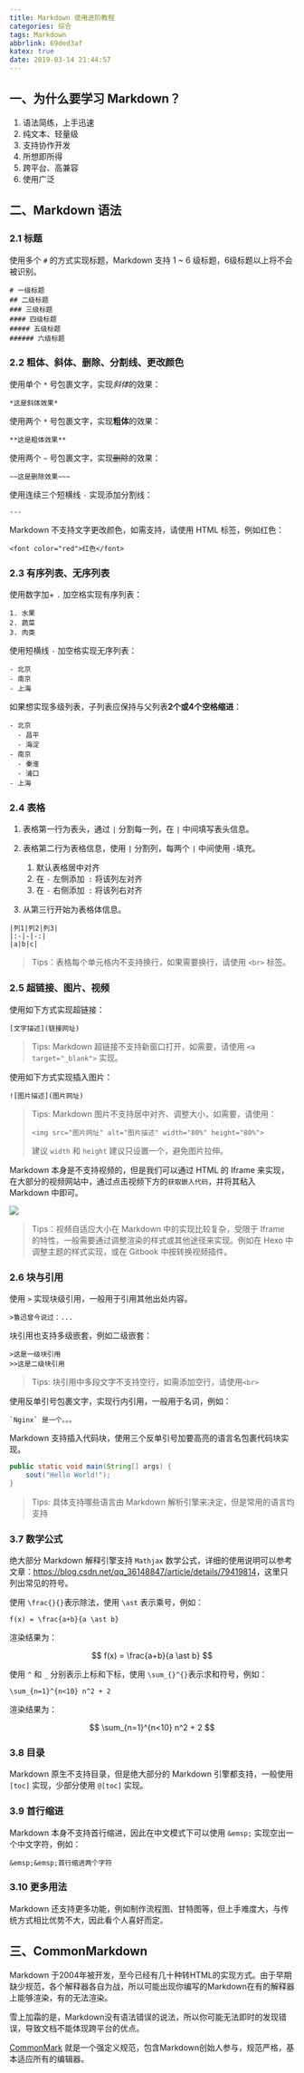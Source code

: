 ```yaml
---
title: Markdown 使用进阶教程
categories: 综合
tags: Markdown
abbrlink: 69ded3af
katex: true
date: 2019-03-14 21:44:57
---
```


## 一、为什么要学习 Markdown？

1. 语法简练，上手迅速
2. 纯文本、轻量级
3. 支持协作开发
4. 所想即所得
5. 跨平台、高兼容
6. 使用广泛

## 二、Markdown 语法

### 2.1 标题

使用多个 `#` 的方式实现标题，Markdown 支持 1 ~ 6 级标题，6级标题以上将不会被识别。

```
# 一级标题
## 二级标题
### 三级标题
#### 四级标题
##### 五级标题
###### 六级标题
```

### 2.2 粗体、斜体、删除、分割线、更改颜色

使用单个 `*` 号包裹文字，实现*斜体*的效果：

```
*这是斜体效果*
```

使用两个 `*` 号包裹文字，实现**粗体**的效果：

```
**这是粗体效果**
```

使用两个 `~` 号包裹文字，实现~~删除~~的效果：

```
~~这是删除效果~~~
```

使用连续三个短横线 `-` 实现添加分割线：

```
---
```

Markdown 不支持文字更改颜色，如需支持，请使用 HTML 标签，例如红色：

```
<font color="red">红色</font>
```

### 2.3 有序列表、无序列表

使用数字加+ `.` 加空格实现有序列表：

```
1. 水果
2. 蔬菜
3. 肉类
```

使用短横线 `-` 加空格实现无序列表：

```
- 北京
- 南京
- 上海
```

如果想实现多级列表，子列表应保持与父列表**2个或4个空格缩进**：

```
- 北京
  - 昌平
  - 海淀
- 南京
  - 秦淮
  - 浦口
- 上海
```

### 2.4 表格

1. 表格第一行为表头，通过 `|` 分割每一列，在 `|` 中间填写表头信息。

2. 表格第二行为表格信息，使用 `|` 分割列，每两个 `|` 中间使用 `-`填充。
   1. 默认表格居中对齐
   2. 在 `-` 左侧添加` :` 将该列左对齐
   3. 在 `-` 右侧添加` :` 将该列右对齐
3. 从第三行开始为表格体信息。

```
|列1|列2|列3|
|:-|-|-:|
|a|b|c|
```

> Tips：表格每个单元格内不支持换行，如果需要换行，请使用 `<br>` 标签。

### 2.5 超链接、图片、视频

使用如下方式实现超链接：

```
[文字描述](链接网址)
```

> Tips: Markdown 超链接不支持新窗口打开，如需要，请使用 `<a target="_blank">` 实现。

使用如下方式实现插入图片：

```
![图片描述](图片网址)
```

> Tips: Markdown 图片不支持居中对齐、调整大小，如需要，请使用：
>
> `<img src="图片网址" alt="图片描述" width="80%" height="80%">`
>
> 建议 `width` 和 `height` 建议只设置一个，避免图片拉伸。

Markdown 本身是不支持视频的，但是我们可以通过 HTML 的 Iframe 来实现，在大部分的视频网站中，通过点击视频下方的`获取嵌入代码`，并将其粘入 Markdown 中即可。

![](https://cdn.jsdelivr.net/gh/jitwxs/cdn/blog/posts/201903/20190316191716824.png)

>Tips：视频自适应大小在 Markdown 中的实现比较复杂，受限于 Iframe 的特性，一般需要通过调整渲染的样式或其他途径来实现。例如在 Hexo 中调整主题的样式实现，或在 Gitbook 中按转换视频插件。

### 2.6 块与引用

使用 `>` 实现块级引用，一般用于引用其他出处内容。

```
>鲁迅曾今说过：...
```

块引用也支持多级嵌套，例如二级嵌套：

```
>这是一级块引用
>>这是二级块引用
```

> Tips: 块引用中多段文字不支持空行，如需添加空行，请使用`<br>`

使用反单引号包裹文字，实现行内引用，一般用于名词，例如：

```
`Nginx` 是一个。。。
```

Markdown 支持插入代码块，使用三个反单引号加要高亮的语言名包裹代码块实现。

```java
public static void main(String[] args) {
    sout("Hello World!");
}
```

> Tips: 具体支持哪些语言由 Markdown 解析引擎来决定，但是常用的语言均支持

### 3.7 数学公式

绝大部分 Markdown 解释引擎支持 `Mathjax` 数学公式，详细的使用说明可以参考文章：<https://blog.csdn.net/qq_36148847/article/details/79419814>，这里只列出常见的符号。

使用 `\frac{}{}`表示除法，使用 `\ast` 表示乘号，例如：

```
f(x) = \frac{a+b}{a \ast b}
```

渲染结果为：

$$
f(x) = \frac{a+b}{a \ast b}
$$

使用 `^` 和 `_` 分别表示上标和下标，使用 `\sum_{}^{}`表示求和符号，例如：

```
\sum_{n=1}^{n<10} n^2 + 2
```

渲染结果为：

$$
\sum_{n=1}^{n<10} n^2 + 2
$$

### 3.8 目录

Markdown 原生不支持目录，但是绝大部分的 Markdown 引擎都支持，一般使用 `[toc]` 实现，少部分使用 `@[toc]` 实现。

### 3.9 首行缩进

Markdown 本身不支持首行缩进，因此在中文模式下可以使用 `&emsp;` 实现空出一个中文字符，例如：

```
&emsp;&emsp;首行缩进两个字符
```

### 3.10 更多用法

Markdown 还支持更多功能，例如制作流程图、甘特图等，但上手难度大，与传统方式相比优势不大，因此看个人喜好而定。

## 三、CommonMarkdown

Markdown 于2004年被开发，至今已经有几十种转HTML的实现方式。由于早期缺少规范，各个解释器各自为战，所以可能出现你编写的Markdown在有的解释器上能够渲染，有的无法渲染。

雪上加霜的是，Markdown没有语法错误的说法，所以你可能无法即时的发现错误，导致文档不能体现跨平台的优点。

[CommonMark](http://www.commonmark.cn) 就是一个强定义规范，包含Markdown创始人参与，规范严格，基本适应所有的编辑器。
